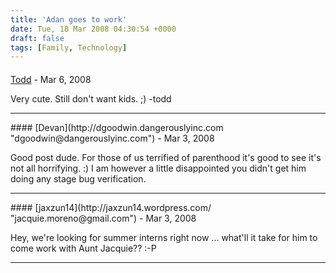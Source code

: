 ```yaml
---
title: 'Adan goes to work'
date: Tue, 18 Mar 2008 04:30:54 +0000
draft: false
tags: [Family, Technology]
---
```



#### 
[Todd](http://www.dma.org/cgi-bin/cgiwrap/tw/toddblog "taw@pobox.com") - <time datetime="2008-03-29 16:19:14">Mar 6, 2008</time>

Very cute. Still don't want kids. ;) -todd
<hr />
#### 
[Devan](http://dgoodwin.dangerouslyinc.com "dgoodwin@dangerouslyinc.com") - <time datetime="2008-03-19 07:57:53">Mar 3, 2008</time>

Good post dude. For those of us terrified of parenthood it's good to see it's not all horrifying. :) I am however a little disappointed you didn't get him doing any stage bug verification.
<hr />
#### 
[jaxzun14](http://jaxzun14.wordpress.com/ "jacquie.moreno@gmail.com") - <time datetime="2008-03-19 17:11:16">Mar 3, 2008</time>

Hey, we're looking for summer interns right now ... what'll it take for him to come work with Aunt Jacquie?? :-P
<hr />
